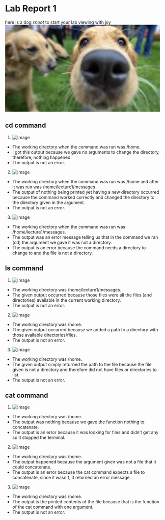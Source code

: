# Lab Report 1  
here is a dog *snoot* to start your lab viewing with joy
![Image](dog_snoot.jpg)



## cd command
1. <img width="265" alt="image" src="https://github.com/DavidBrin/cse15l-lab-reports/assets/79377443/71cf64a6-b224-40d9-a408-efef39f16632">
  - The working directory when the command was run was /home.
  - I got this output because we gave no arguments to change the directory, therefore, nothing happened.  
  - The output is not an error.

2. <img width="241" alt="image" src="https://github.com/DavidBrin/cse15l-lab-reports/assets/79377443/6b542d4e-cb34-416a-88dc-ae6176f77d84"> 
  - The working directory when the command was run was /home and after it was run was /home/lecture1/messages
  - The output of nothing being printed yet having a new directory occurred because the command worked correctly and changed the directory to the directory given in the argument.
  - The output is not an error.

3. <img width="308" alt="image" src="https://github.com/DavidBrin/cse15l-lab-reports/assets/79377443/5e61e061-8018-4793-af94-96d8debf4989">
  - The working directory when the command was run was  /home/lecture1/messages.
  - The output was an error message telling us that in the command we ran (cd) the argument we gave it was not a directory.
  - The output is an error because the command needs a directory to change to and the file is not a directory.

## ls command
1. <img width="245" alt="image" src="https://github.com/DavidBrin/cse15l-lab-reports/assets/79377443/6a1de967-0cc0-4495-ad85-24966eb6cca3"> 
  - The working directory was /home/lecture1/messages.
  - The given output occurred because those files were all the files (and directories) available in the current working directory.
  - The output is not an error.

2. <img width="239" alt="image" src="https://github.com/DavidBrin/cse15l-lab-reports/assets/79377443/a41220d8-4dbc-4b54-91da-f188fe36caa8">
- The working directory was /home.
- The given output occurred because we added a path to a directory with those available directories/files.
- The output is not an error.

3. <img width="285" alt="image" src="https://github.com/DavidBrin/cse15l-lab-reports/assets/79377443/63281b8c-fe24-4a1b-99c7-cec3ad4c361b">
- The working directory was /home.
- The given output simply returned the path to the file because the file given is not a directory and therefore did not have files or directories to list.
- The output is not an error.

## cat command
1. <img width="217" alt="image" src="https://github.com/DavidBrin/cse15l-lab-reports/assets/79377443/31b1bb80-4a9d-48a4-87ee-c0511a07ca2c">
 - The working directory was /home.
 - The output was nothing because we gave the function nothing to concatenate.
 - The output is an error because it was looking for files and didn't get any so it stopped the terminal.

2. <img width="225" alt="image" src="https://github.com/DavidBrin/cse15l-lab-reports/assets/79377443/85e7e611-9698-444d-9a57-81d43b809a68">
 - The working directory was /home.
 - The output happened because the argument given was not a file that it could concatenate.
 - The output is an error because the cat command expects a file to concatenate, since it wasn't, it returned an error message. 

3. <img width="209" alt="image" src="https://github.com/DavidBrin/cse15l-lab-reports/assets/79377443/af87378c-fc60-4776-bb0b-a32d5ec424f4">
- The working directory was /home.
- The output is the printed contents of the file because that is the function of the cat command with one argument.
- The output is not an error. 


